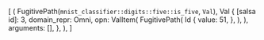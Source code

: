 [
    (
        FugitivePath(`mnist_classifier::digits::five::is_five`, `Val`),
        Val {
            [salsa id]: 3,
            domain_repr: Omni,
            opn: ValItem(
                FugitivePath(
                    Id {
                        value: 51,
                    },
                ),
            ),
            arguments: [],
        },
    ),
]